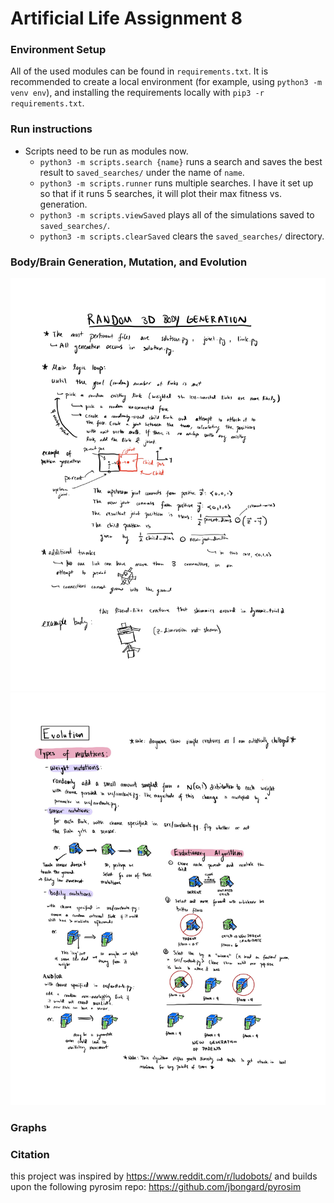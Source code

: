 # Artificial Life Assignment 8

### Environment Setup

All of the used modules can be found in `requirements.txt`. It is recommended to create a local environment (for example, using `python3 -m venv env`),
and installing the requirements locally with `pip3 -r requirements.txt`.

### Run instructions
  - Scripts need to be run as modules now.
    - `python3 -m scripts.search {name}` runs a search and saves the best result to `saved_searches/` under the name of `name`.
    - `python3 -m scripts.runner` runs multiple searches. I have it set up so that if it runs 5 searches, it will plot their max fitness vs. generation.
    - `python3 -m scripts.viewSaved` plays all of the simulations saved to `saved_searches/`.
    - `python3 -m scripts.clearSaved` clears the `saved_searches/` directory.
    
### Body/Brain Generation, Mutation, and Evolution
 ![body generation diagram](body-generation-diagram.jpg)
 ![evolution diagram](evolution-mutation-diagram.jpg)
 
### Graphs

 
### Citation
this project was inspired by https://www.reddit.com/r/ludobots/
and builds upon the following pyrosim repo: https://github.com/jbongard/pyrosim
